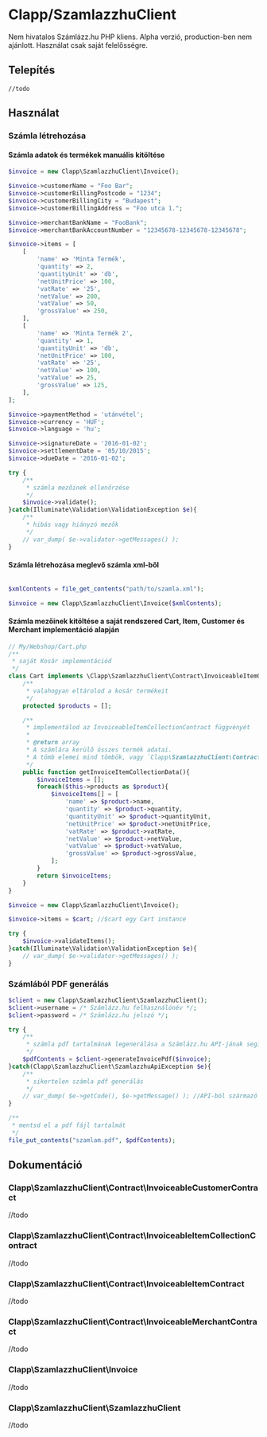Clapp/SzamlazzhuClient
===
Nem hivatalos Számlázz.hu PHP kliens. Alpha verzió, production-ben nem ajánlott. Használat csak saját felelősségre.

Telepítés
---

```
//todo
```

Használat
---

### Számla létrehozása

#### Számla adatok és termékek manuális kitöltése

```php
$invoice = new Clapp\SzamlazzhuClient\Invoice();

$invoice->customerName = "Foo Bar";
$invoice->customerBillingPostcode = "1234";
$invoice->customerBillingCity = "Budapest";
$invoice->customerBillingAddress = "Foo utca 1.";

$invoice->merchantBankName = "FooBank";
$invoice->merchantBankAccountNumber = "12345678-12345678-12345678";

$invoice->items = [
    [
        'name' => 'Minta Termék',
        'quantity' => 2,
        'quantityUnit' => 'db',
        'netUnitPrice' => 100,
        'vatRate' => '25',
        'netValue' => 200,
        'vatValue' => 50,
        'grossValue' => 250,
    ],
    [
        'name' => 'Minta Termék 2',
        'quantity' => 1,
        'quantityUnit' => 'db',
        'netUnitPrice' => 100,
        'vatRate' => '25',
        'netValue' => 100,
        'vatValue' => 25,
        'grossValue' => 125,
    ],
];

$invoice->paymentMethod = 'utánvétel';
$invoice->currency = 'HUF';
$invoice->language = 'hu';

$invoice->signatureDate = '2016-01-02';
$invoice->settlementDate = '05/10/2015';
$invoice->dueDate = '2016-01-02';

try {
    /**
     * számla mezőinek ellenőrzése
     */
    $invoice->validate();
}catch(Illuminate\Validation\ValidationException $e){
    /**
     * hibás vagy hiányzó mezők
     */
    // var_dump( $e->validator->getMessages() );
}

```

#### Számla létrehozása meglevő számla xml-ből

```php

$xmlContents = file_get_contents("path/to/szamla.xml");

$invoice = new Clapp\SzamlazzhuClient\Invoice($xmlContents);
```

#### Számla mezőinek kitöltése a saját rendszered Cart, Item, Customer és Merchant implementáció alapján

```php
// My/Webshop/Cart.php
/**
 * saját Kosár implementációd
 */
class Cart implements \Clapp\SzamlazzhuClient\Contract\InvoiceableItemCollectionContract{
    /**
     * valahogyan eltárolod a kosár termékeit
     */
    protected $products = [];

    /**
     * implementálod az InvoiceableItemCollectionContract függvényét
     *
     * @return array
     * A számlára kerülő összes termék adatai.
     * A tömb elemei mind tömbök, vagy `Clapp\SzamlazzhuClient\Contract\InvoiceItemContract` instance-ok.
     */
    public function getInvoiceItemCollectionData(){
        $invoiceItems = [];
        foreach($this->products as $product){
            $invoiceItems[] = [
                'name' => $product->name,
                'quantity' => $product->quantity,
                'quantityUnit' => $product->quantityUnit,
                'netUnitPrice' => $product->netUnitPrice,
                'vatRate' => $product->vatRate,
                'netValue' => $product->netValue,
                'vatValue' => $product->vatValue,
                'grossValue' => $product->grossValue,
            ];
        }
        return $invoiceItems;
    }
}
```

```php
$invoice = new Clapp\SzamlazzhuClient\Invoice();

$invoice->items = $cart; //$cart egy Cart instance

try {
    $invoice->validateItems();
}catch(Illuminate\Validation\ValidationException $e){
    // var_dump( $e->validator->getMessages() );
}

```

### Számlából PDF generálás

```php
$client = new Clapp\SzamlazzhuClient\SzamlazzhuClient();
$client->username = /* Számlázz.hu felhasználónév */;
$client->password = /* Számlázz.hu jelszó */;

try {
    /**
     * számla pdf tartalmának legenerálása a Számlázz.hu API-jának segítségével
     */
    $pdfContents = $client->generateInvoicePdf($invoice);
}catch(Clapp\SzamlazzhuClient\SzamlazzhuApiException $e){
    /**
     * sikertelen számla pdf generálás
     */
    // var_dump( $e->getCode(), $e->getMessage() ); //API-ból származó hibakód és hibaüzenet
}

/**
 * mentsd el a pdf fájl tartalmát
 */
file_put_contents("szamlam.pdf", $pdfContents);
```

Dokumentáció
---
### Clapp\SzamlazzhuClient\Contract\InvoiceableCustomerContract
//todo
### Clapp\SzamlazzhuClient\Contract\InvoiceableItemCollectionContract
//todo
### Clapp\SzamlazzhuClient\Contract\InvoiceableItemContract
//todo
### Clapp\SzamlazzhuClient\Contract\InvoiceableMerchantContract
//todo
### Clapp\SzamlazzhuClient\Invoice
//todo
### Clapp\SzamlazzhuClient\SzamlazzhuClient
//todo
